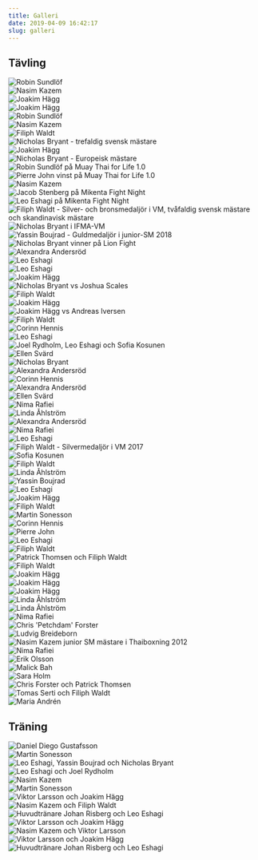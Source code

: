 ```yaml
---
title: Galleri
date: 2019-04-09 16:42:17
slug: galleri
---
```


## Tävling

<div class="galleryContainer">
    <div style="background: url(index/new/58.png)" class="galleryImage"><img src="index/new/58.png" alt="Robin Sundlöf" class="galleryThumbnail"></div>
    <div style="background: url(index/new/57.png)" class="galleryImage"><img src="index/new/57.png" alt="Nasim Kazem" class="galleryThumbnail"></div>
    <div style="background: url(index/new/56.png)" class="galleryImage"><img src="index/new/56.png" alt="Joakim Hägg" class="galleryThumbnail"></div>
    <div style="background: url(index/new/55.png)" class="galleryImage"><img src="index/new/55.png" alt="Joakim Hägg" class="galleryThumbnail"></div>
    <div style="background: url(index/new/54.jpg)" class="galleryImage"><img src="index/new/54.jpg" alt="Robin Sundlöf" class="galleryThumbnail"></div>
    <div style="background: url(index/new/53.jpg)" class="galleryImage"><img src="index/new/53.jpg" alt="Nasim Kazem" class="galleryThumbnail"></div>
    <div style="background: url(index/new/52.png)" class="galleryImage"><img src="index/new/52.png" alt="Filiph Waldt" class="galleryThumbnail"></div>
    <div style="background: url(index/new/51.jpg)" class="galleryImage"><img src="index/new/51.jpg" alt="Nicholas Bryant - trefaldig svensk mästare" class="galleryThumbnail"></div>
    <div style="background: url(index/new/50.png)" class="galleryImage"><img src="index/new/50.png" alt="Joakim Hägg" class="galleryThumbnail"></div>
    <div style="background: url(index/new/49.png)" class="galleryImage"><img src="index/new/49.png" alt="Nicholas Bryant - Europeisk mästare" class="galleryThumbnail"></div>
    <div style="background: url(index/new/48.png)" class="galleryImage"><img src="index/new/48.png" alt="Robin Sundlöf på Muay Thai for Life 1.0" class="galleryThumbnail"></div>
    <div style="background: url(index/new/47.png)" class="galleryImage"><img src="index/new/47.png" alt="Pierre John vinst på Muay Thai for Life 1.0" class="galleryThumbnail"></div>
    <div style="background: url(index/new/46.png)" class="galleryImage"><img src="index/new/46.png" alt="Nasim Kazem" class="galleryThumbnail"></div>
    <div style="background: url(index/new/45.jpg)" class="galleryImage"><img src="index/new/45.jpg" alt="Jacob Stenberg på Mikenta Fight Night" class="galleryThumbnail"></div>
    <div style="background: url(index/new/44.jpg)" class="galleryImage"><img src="index/new/44.jpg" alt="Leo Eshagi på Mikenta Fight Night" class="galleryThumbnail"></div>
    <div style="background: url(index/new/17.jpg)" class="galleryImage"><img src="index/new/17.jpg" alt="Filiph Waldt - Silver- och bronsmedaljör i VM, tvåfaldig svensk mästare och skandinavisk mästare" class="galleryThumbnail"></div>
    <div style="background: url(index/new/39.jpg)" class="galleryImage"><img src="index/new/39.jpg" alt="Nicholas Bryant i IFMA-VM" class="galleryThumbnail"></div>
    <div style="background: url(index/new/1.jpg)" class="galleryImage"><img src="index/new/1.jpg" alt="Yassin Boujrad - Guldmedaljör i junior-SM 2018" class="galleryThumbnail"></div>
    <div style="background: url(index/new/36.jpg)" class="galleryImage"><img src="index/new/36.jpg" alt="Nicholas Bryant vinner på Lion Fight" class="galleryThumbnail"></div>
    <div style="background: url(index/new/20.jpg)" class="galleryImage"><img src="index/new/20.jpg" alt="Alexandra Andersröd" class="galleryThumbnail"></div>
    <div style="background: url(index/new/30.jpg)" class="galleryImage"><img src="index/new/30.jpg" alt="Leo Eshagi" class="galleryThumbnail"></div>
    <div style="background: url(index/new/40.jpg)" class="galleryImage"><img src="index/new/40.jpg" alt="Leo Eshagi" class="galleryThumbnail"></div>
    <div style="background: url(index/new/26.jpg)" class="galleryImage"><img src="index/new/26.jpg" alt="Joakim Hägg" class="galleryThumbnail"></div>
    <div style="background: url(index/new/37.jpg)" class="galleryImage"><img src="index/new/37.jpg" alt="Nicholas Bryant vs Joshua Scales" class="galleryThumbnail"></div>
    <div style="background: url(index/new/3.jpg)" class="galleryImage"><img src="index/new/3.jpg" alt="Filiph Waldt" class="galleryThumbnail"></div>
    <div style="background: url(index/new/4.jpg)" class="galleryImage"><img src="index/new/4.jpg" alt="Joakim Hägg" class="galleryThumbnail"></div>
    <div style="background: url(index/new/38.jpg)" class="galleryImage"><img src="index/new/38.jpg" alt="Joakim Hägg vs Andreas Iversen" class="galleryThumbnail"></div>
    <div style="background: url(index/new/5.jpg)" class="galleryImage"><img src="index/new/5.jpg" alt="Filiph Waldt" class="galleryThumbnail"></div>
    <div style="background: url(index/new/6.jpg)" class="galleryImage"><img src="index/new/6.jpg" alt="Corinn Hennis" class="galleryThumbnail"></div>
    <div style="background: url(index/new/31.jpg)" class="galleryImage"><img src="index/new/31.jpg" alt="Leo Eshagi" class="galleryThumbnail"></div>
    <div style="background: url(index/new/43.jpg)" class="galleryImage"><img src="index/new/43.jpg" alt="Joel Rydholm, Leo Eshagi och Sofia Kosunen" class="galleryThumbnail"></div>
    <div style="background: url(index/new/35.jpg)" class="galleryImage"><img src="index/new/35.jpg" alt="Ellen Svärd" class="galleryThumbnail"></div>
    <div style="background: url(index/new/41.jpg)" class="galleryImage"><img src="index/new/41.jpg" alt="Nicholas Bryant" class="galleryThumbnail"></div>
    <div style="background: url(index/new/10.jpg)" class="galleryImage"><img src="index/new/10.jpg" alt="Alexandra Andersröd" class="galleryThumbnail"></div>
    <div style="background: url(index/new/7.jpg)" class="galleryImage"><img src="index/new/7.jpg" alt="Corinn Hennis" class="galleryThumbnail"></div>
    <div style="background: url(index/new/13.jpg)" class="galleryImage"><img src="index/new/13.jpg" alt="Alexandra Andersröd" class="galleryThumbnail"></div>
    <div style="background: url(index/new/42.jpg)" class="galleryImage"><img src="index/new/42.jpg" alt="Ellen Svärd" class="galleryThumbnail"></div>
    <div style="background: url(index/new/14.jpg)" class="galleryImage"><img src="index/new/14.jpg" alt="Nima Rafiei" class="galleryThumbnail"></div>
    <div style="background: url(index/new/22.jpg)" class="galleryImage"><img src="index/new/22.jpg" alt="Linda Åhlström" class="galleryThumbnail"></div>
    <div style="background: url(index/new/11.jpg)" class="galleryImage"><img src="index/new/11.jpg" alt="Alexandra Andersröd" class="galleryThumbnail"></div>
    <div style="background: url(index/new/15.jpg)" class="galleryImage"><img src="index/new/15.jpg" alt="Nima Rafiei" class="galleryThumbnail"></div>
    <div style="background: url(index/new/34.jpg)" class="galleryImage"><img src="index/new/34.jpg" alt="Leo Eshagi" class="galleryThumbnail"></div>
    <div style="background: url(index/new/16.jpg)" class="galleryImage"><img src="index/new/16.jpg" alt="Filiph Waldt - Silvermedaljör i VM 2017" class="galleryThumbnail"></div>
    <div style="background: url(index/new/24.jpg)" class="galleryImage"><img src="index/new/24.jpg" alt="Sofia Kosunen" class="galleryThumbnail"></div>
    <div style="background: url(index/new/18.jpg)" class="galleryImage"><img src="index/new/18.jpg" alt="Filiph Waldt" class="galleryThumbnail"></div>
    <div style="background: url(index/new/23.jpg)" class="galleryImage"><img src="index/new/23.jpg" alt="Linda Åhlström" class="galleryThumbnail"></div>
    <div style="background: url(index/new/27.jpg)" class="galleryImage"><img src="index/new/27.jpg" alt="Yassin Boujrad" class="galleryThumbnail"></div>
    <div style="background: url(index/new/32.jpg)" class="galleryImage"><img src="index/new/32.jpg" alt="Leo Eshagi" class="galleryThumbnail"></div>
    <div style="background: url(index/new/28.jpg)" class="galleryImage"><img src="index/new/28.jpg" alt="Joakim Hägg" class="galleryThumbnail"></div>
    <div style="background: url(index/new/19.jpg)" class="galleryImage"><img src="index/new/19.jpg" alt="Filiph Waldt" class="galleryThumbnail"></div>
    <div style="background: url(index/new/29.jpg)" class="galleryImage"><img src="index/new/29.jpg" alt="Martin Sonesson" class="galleryThumbnail"></div>
    <div style="background: url(index/new/21.jpg)" class="galleryImage"><img src="index/new/21.jpg" alt="Corinn Hennis" class="galleryThumbnail"></div>
    <div style="background: url(index/new/25.jpg)" class="galleryImage"><img src="index/new/25.jpg" alt="Pierre John" class="galleryThumbnail"></div>
    <div style="background: url(index/new/33.jpg)" class="galleryImage"><img src="index/new/33.jpg" alt="Leo Eshagi" class="galleryThumbnail"></div>
    <div style="background: url(index/old/1.jpg)" class="galleryImage"><img src="index/old/1.jpg" alt="" class="galleryThumbnail"></div>
    <div style="background: url(index/old/2.jpg)" class="galleryImage"><img src="index/old/2.jpg" alt="" class="galleryThumbnail"></div>
    <div style="background: url(index/old/3.jpg)" class="galleryImage"><img src="index/old/3.jpg" alt="" class="galleryThumbnail"></div>
    <div style="background: url(index/old/4.png)" class="galleryImage"><img src="index/old/4.png" alt="" class="galleryThumbnail"></div>
    <div style="background: url(index/old/5.png)" class="galleryImage"><img src="index/old/5.png" alt="Filiph Waldt" class="galleryThumbnail"></div>
    <div style="background: url(index/old/6.png)" class="galleryImage"><img src="index/old/6.png" alt="" class="galleryThumbnail"></div>
    <div style="background: url(index/old/7.png)" class="galleryImage"><img src="index/old/7.png" alt="Patrick Thomsen och Filiph Waldt" class="galleryThumbnail"></div>
    <div style="background: url(index/old/8.png)" class="galleryImage"><img src="index/old/8.png" alt="Filiph Waldt" class="galleryThumbnail"></div>
    <div style="background: url(index/old/9.png)" class="galleryImage"><img src="index/old/9.png" alt="Joakim Hägg" class="galleryThumbnail"></div>
    <div style="background: url(index/old/10.png)" class="galleryImage"><img src="index/old/10.png" alt="" class="galleryThumbnail"></div>
    <div style="background: url(index/old/11.png)" class="galleryImage"><img src="index/old/11.png" alt="Joakim Hägg" class="galleryThumbnail"></div>
    <div style="background: url(index/old/12.png)" class="galleryImage"><img src="index/old/12.png" alt="Joakim Hägg" class="galleryThumbnail"></div>
    <div style="background: url(index/old/13.png)" class="galleryImage"><img src="index/old/13.png" alt="Linda Åhlström" class="galleryThumbnail"></div>
    <div style="background: url(index/old/14.png)" class="galleryImage"><img src="index/old/14.png" alt="Linda Åhlström" class="galleryThumbnail"></div>
    <div style="background: url(index/old/15.jpg)" class="galleryImage"><img src="index/old/15.jpg" alt="Nima Rafiei" class="galleryThumbnail"></div>
    <div style="background: url(index/old/16.jpg)" class="galleryImage"><img src="index/old/16.jpg" alt="Chris 'Petchdam' Forster" class="galleryThumbnail"></div>
    <div style="background: url(index/old/17.jpg)" class="galleryImage"><img src="index/old/17.jpg" alt="" class="galleryThumbnail"></div>
    <div style="background: url(index/old/18.jpg)" class="galleryImage"><img src="index/old/18.jpg" alt="Ludvig Breideborn" class="galleryThumbnail"></div>
    <div style="background: url(index/old/19.jpg)" class="galleryImage"><img src="index/old/19.jpg" alt="Nasim Kazem junior SM mästare i Thaiboxning 2012" class="galleryThumbnail"></div>
    <div style="background: url(index/old/20.jpg)" class="galleryImage"><img src="index/old/20.jpg" alt="Nima Rafiei" class="galleryThumbnail"></div>
    <div style="background: url(index/old/21.jpg)" class="galleryImage"><img src="index/old/21.jpg" alt="Erik Olsson" class="galleryThumbnail"></div>
    <div style="background: url(index/old/22.jpg)" class="galleryImage"><img src="index/old/22.jpg" alt="Malick Bah" class="galleryThumbnail"></div>
    <div style="background: url(index/old/23.jpg)" class="galleryImage"><img src="index/old/23.jpg" alt="Sara Holm" class="galleryThumbnail"></div>
    <div style="background: url(index/old/24.jpg)" class="galleryImage"><img src="index/old/24.jpg" alt="Chris Forster och Patrick Thomsen" class="galleryThumbnail"></div>
    <div style="background: url(index/old/25.jpg)" class="galleryImage"><img src="index/old/25.jpg" alt="Tomas Serti och Filiph Waldt" class="galleryThumbnail"></div>
    <div style="background: url(index/old/27.jpg)" class="galleryImage"><img src="index/old/27.jpg" alt="Maria Andrén" class="galleryThumbnail"></div>
</div>

## Träning

<div class="galleryContainer">
    <div style="background: url(index/training_new/19.jpg)" class="galleryImage"><img src="index/training_new/19.jpg" alt="Daniel Diego Gustafsson" class="galleryThumbnail"></div>
    <div style="background: url(index/training_new/18.jpg)" class="galleryImage"><img src="index/training_new/18.jpg" alt="Martin Sonesson" class="galleryThumbnail"></div>
    <div style="background: url(index/training_new/17.jpg)" class="galleryImage"><img src="index/training_new/17.jpg" alt="Leo Eshagi, Yassin Boujrad och Nicholas Bryant" class="galleryThumbnail"></div>
    <div style="background: url(index/training_new/16.jpg)" class="galleryImage"><img src="index/training_new/16.jpg" alt="Leo Eshagi och Joel Rydholm" class="galleryThumbnail"></div>
    <div style="background: url(index/training_new/15.jpg)" class="galleryImage"><img src="index/training_new/15.jpg" alt="Nasim Kazem" class="galleryThumbnail"></div>
    <div style="background: url(index/training_new/14.jpg)" class="galleryImage"><img src="index/training_new/14.jpg" alt="Martin Sonesson" class="galleryThumbnail"></div>
    <div style="background: url(index/training_new/1.jpg)" class="galleryImage"><img src="index/training_new/1.jpg" alt="Viktor Larsson och Joakim Hägg" class="galleryThumbnail"></div>
    <div style="background: url(index/training_new/10.jpg)" class="galleryImage"><img src="index/training_new/10.jpg" alt="Nasim Kazem och Filiph Waldt" class="galleryThumbnail"></div>
    <div style="background: url(index/training_new/13.jpg)" class="galleryImage"><img src="index/training_new/13.jpg" alt="Huvudtränare Johan Risberg och Leo Eshagi" class="galleryThumbnail"></div>
    <div style="background: url(index/training_new/6.jpg)" class="galleryImage"><img src="index/training_new/6.jpg" alt="Viktor Larsson och Joakim Hägg" class="galleryThumbnail"></div>
    <div style="background: url(index/training_new/2.jpg)" class="galleryImage"><img src="index/training_new/2.jpg" alt="Nasim Kazem och Viktor Larsson" class="galleryThumbnail"></div>
    <div style="background: url(index/training_new/8.jpg)" class="galleryImage"><img src="index/training_new/8.jpg" alt="Viktor Larsson och Joakim Hägg" class="galleryThumbnail"></div>
    <div style="background: url(index/training_new/11.jpg)" class="galleryImage"><img src="index/training_new/11.jpg" alt="" class="galleryThumbnail"></div>
    <div style="background: url(index/training_new/12.jpg)" class="galleryImage"><img src="index/training_new/12.jpg" alt="Huvudtränare Johan Risberg och Leo Eshagi" class="galleryThumbnail"></div>
    <div style="background: url(index/training_old/1.jpg)" class="galleryImage"><img src="index/training_old/1.jpg" alt="" class="galleryThumbnail"></div>
    <div style="background: url(index/training_old/2.jpg)" class="galleryImage"><img src="index/training_old/2.jpg" alt="" class="galleryThumbnail"></div>
    <div style="background: url(index/training_old/3.jpg)" class="galleryImage"><img src="index/training_old/3.jpg" alt="" class="galleryThumbnail"></div>
    <div style="background: url(index/training_old/4.jpg)" class="galleryImage"><img src="index/training_old/4.jpg" alt="" class="galleryThumbnail"></div>
    <div style="background: url(index/training_old/5.jpg)" class="galleryImage"><img src="index/training_old/5.jpg" alt="" class="galleryThumbnail"></div>
    <div style="background: url(index/training_old/6.jpg)" class="galleryImage"><img src="index/training_old/6.jpg" alt="" class="galleryThumbnail"></div>
    <div style="background: url(index/training_old/7.jpg)" class="galleryImage"><img src="index/training_old/7.jpg" alt="" class="galleryThumbnail"></div>
    <div style="background: url(index/training_old/8.jpg)" class="galleryImage"><img src="index/training_old/8.jpg" alt="" class="galleryThumbnail"></div>
    <div style="background: url(index/training_old/9.jpg)" class="galleryImage"><img src="index/training_old/9.jpg" alt="" class="galleryThumbnail"></div>
    <div style="background: url(index/training_old/10.jpg)" class="galleryImage"><img src="index/training_old/10.jpg" alt="" class="galleryThumbnail"></div>
    <div style="background: url(index/training_old/11.jpg)" class="galleryImage"><img src="index/training_old/11.jpg" alt="" class="galleryThumbnail"></div>
    <div style="background: url(index/training_old/12.jpg)" class="galleryImage"><img src="index/training_old/12.jpg" alt="" class="galleryThumbnail"></div>
    <div style="background: url(index/training_old/13.jpg)" class="galleryImage"><img src="index/training_old/13.jpg" alt="" class="galleryThumbnail"></div>
    <div style="background: url(index/training_old/14.jpg)" class="galleryImage"><img src="index/training_old/14.jpg" alt="" class="galleryThumbnail"></div>
    <div style="background: url(index/training_old/15.jpg)" class="galleryImage"><img src="index/training_old/15.jpg" alt="" class="galleryThumbnail"></div>
    <div style="background: url(index/training_old/16.jpg)" class="galleryImage"><img src="index/training_old/16.jpg" alt="" class="galleryThumbnail"></div>
    <div style="background: url(index/training_old/17.jpg)" class="galleryImage"><img src="index/training_old/17.jpg" alt="" class="galleryThumbnail"></div>
    <div style="background: url(index/training_old/18.jpg)" class="galleryImage"><img src="index/training_old/18.jpg" alt="" class="galleryThumbnail"></div>
    <div style="background: url(index/training_old/19.jpg)" class="galleryImage"><img src="index/training_old/19.jpg" alt="" class="galleryThumbnail"></div>
    <div style="background: url(index/training_old/20.jpg)" class="galleryImage"><img src="index/training_old/20.jpg" alt="" class="galleryThumbnail"></div>
    <div style="background: url(index/training_old/21.jpg)" class="galleryImage"><img src="index/training_old/21.jpg" alt="" class="galleryThumbnail"></div>
    <div style="background: url(index/training_old/22.jpg)" class="galleryImage"><img src="index/training_old/22.jpg" alt="" class="galleryThumbnail"></div>
    <div style="background: url(index/training_old/23.jpg)" class="galleryImage"><img src="index/training_old/23.jpg" alt="" class="galleryThumbnail"></div>
    <div style="background: url(index/training_old/24.jpg)" class="galleryImage"><img src="index/training_old/24.jpg" alt="" class="galleryThumbnail"></div>
    <div style="background: url(index/training_old/25.jpg)" class="galleryImage"><img src="index/training_old/25.jpg" alt="" class="galleryThumbnail"></div>
    <div style="background: url(index/training_old/26.jpg)" class="galleryImage"><img src="index/training_old/26.jpg" alt="" class="galleryThumbnail"></div>
    <div style="background: url(index/training_old/27.jpg)" class="galleryImage"><img src="index/training_old/27.jpg" alt="" class="galleryThumbnail"></div>
</div>